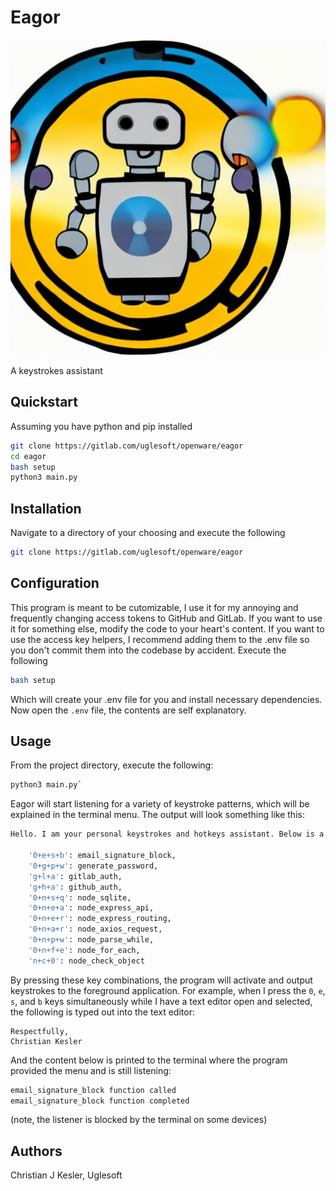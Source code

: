 # Eagor

![Eagor Icon](https://raw.githubusercontent.com/Uglesoft/eagor/main/ICON.jpg)

A keystrokes assistant

## Quickstart

Assuming you have python and pip installed

```bash
git clone https://gitlab.com/uglesoft/openware/eagor
cd eagor
bash setup
python3 main.py
```

## Installation

Navigate to a directory of your choosing and execute the following

```bash
git clone https://gitlab.com/uglesoft/openware/eagor
```

## Configuration

This program is meant to be cutomizable, I use it for my annoying and frequently changing access tokens to GitHub and GitLab. If you want to use it for something else, modify the code to your heart's content. If you want to use the access key helpers, I recommend adding them to the .env file so you don't commit them into the codebase by accident. Execute the following

```bash
bash setup
```

Which will create your .env file for you and install necessary dependencies. Now open the `.env` file, the contents are self explanatory.

## Usage

From the project directory, execute the following:

```bash
python3 main.py`
```

Eagor will start listening for a variety of keystroke patterns, which will be explained in the terminal menu. The output will look something like this:

```bash
Hello. I am your personal keystrokes and hotkeys assistant. Below is a list of commands I currently support.

	'0+e+s+b': email_signature_block,
	'0+g+p+w': generate_password,
	'g+l+a': gitlab_auth,
	'g+h+a': github_auth,
	'0+n+s+q': node_sqlite,
	'0+n+e+a': node_express_api,
	'0+n+e+r': node_express_routing,
	'0+n+a+r': node_axios_request,
	'0+n+p+w': node_parse_while,
	'0+n+f+e': node_for_each,
	'n+c+0': node_check_object
```

By pressing these key combinations, the program will activate and output keystrokes to the foreground application. For example, when I press the `0`, `e`, `s`, and `b` keys simultaneously while I have a text editor open and selected, the following is typed out into the text editor:

```
Respectfully,
Christian Kesler
```

And the content below is printed to the terminal where the program provided the menu and is still listening:

```bash
email_signature_block function called
email_signature_block function completed
```

(note, the listener is blocked by the terminal on some devices)

## Authors

Christian J Kesler, Uglesoft